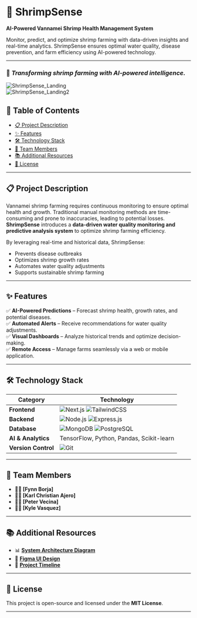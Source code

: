 # 🌊 ShrimpSense  
**AI-Powered Vannamei Shrimp Health Management System**  

Monitor, predict, and optimize shrimp farming with data-driven insights and real-time analytics. ShrimpSense ensures optimal water quality, disease prevention, and farm efficiency using AI-powered technology.  

---

### 🚀 *Transforming shrimp farming with AI-powered intelligence.*  

![ShrimpSense_Landing](https://github.com/user-attachments/assets/2796564f-be74-4545-b804-d142e004d43e)  
![ShrimpSense_Landing2](https://github.com/user-attachments/assets/9d884b2b-11d6-4a9b-9ebf-2b8c7957a079)


## 📖 Table of Contents  
- [📋 Project Description](#-project-description)  
- [✨ Features](#-features)  
- [🛠️ Technology Stack](#-technology-stack)  
- [👥 Team Members](#-team-members)  
- [📚 Additional Resources](#-additional-resources)  
- [📜 License](#-license)  

---

## 📋 Project Description  
Vannamei shrimp farming requires continuous monitoring to ensure optimal health and growth. Traditional manual monitoring methods are time-consuming and prone to inaccuracies, leading to potential losses. **ShrimpSense** introduces a **data-driven water quality monitoring and predictive analysis system** to optimize shrimp farming efficiency.  

By leveraging real-time and historical data, ShrimpSense:  
- Prevents disease outbreaks  
- Optimizes shrimp growth rates  
- Automates water quality adjustments  
- Supports sustainable shrimp farming  

---

## ✨ Features  
:white_check_mark: **AI-Powered Predictions** – Forecast shrimp health, growth rates, and potential diseases.  
:white_check_mark: **Automated Alerts** – Receive recommendations for water quality adjustments.  
:white_check_mark: **Visual Dashboards** – Analyze historical trends and optimize decision-making.  
:white_check_mark: **Remote Access** – Manage farms seamlessly via a web or mobile application.  

---

## 🛠️ Technology Stack  
| **Category**      | **Technology** |  
|------------------|--------------|  
| **Frontend**     | ![Next.js](https://img.shields.io/badge/-Next.js-000000?logo=next.js&logoColor=white) ![TailwindCSS](https://img.shields.io/badge/-TailwindCSS-38B2AC?logo=tailwind-css&logoColor=white) |  
| **Backend**      | ![Node.js](https://img.shields.io/badge/-Node.js-339933?logo=node.js&logoColor=white) ![Express.js](https://img.shields.io/badge/-Express.js-000000?logo=express&logoColor=white) |  
| **Database**     | ![MongoDB](https://img.shields.io/badge/-MongoDB-47A248?logo=mongodb&logoColor=white) ![PostgreSQL](https://img.shields.io/badge/-PostgreSQL-336791?logo=postgresql&logoColor=white) |  
| **AI & Analytics** | TensorFlow, Python, Pandas, Scikit-learn |   
| **Version Control** | ![Git](https://img.shields.io/badge/-Git-F05032?logo=git&logoColor=white) |  

---

## 👥 Team Members  
- **👨‍💻 [Fynn Borja]**  
- **👨‍💻 [Karl Christian Ajero]**  
- **👨‍💻 [Peter Vecina]**  
- **👨‍💻 [Kyle Vasquez]**  


---

## 📚 Additional Resources  
- 📊 [**System Architecture Diagram**](#)  
- 🎨 [**Figma UI Design**](#)  
- 📅 [**Project Timeline**](#)  

---

## 📜 License  
This project is open-source and licensed under the **MIT License**.  

---

